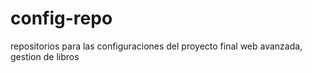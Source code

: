 # config-repo
repositorios para las configuraciones del proyecto final web avanzada, gestion de libros
